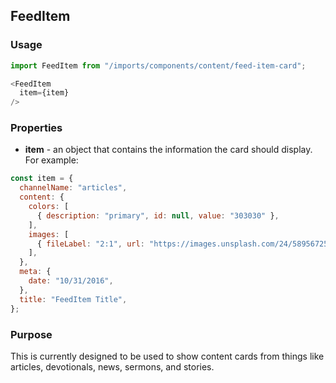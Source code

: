## FeedItem

### Usage

```js
import FeedItem from "/imports/components/content/feed-item-card";

<FeedItem
  item={item}
/>
```

### Properties

* **item** - an object that contains the information the card should display. For example:

```js
const item = {
  channelName: "articles",
  content: {
    colors: [
      { description: "primary", id: null, value: "303030" },
    ],
    images: [
      { fileLabel: "2:1", url: "https://images.unsplash.com/24/5895672523_2e8ce56485_o.jpg" },
    ],
  },
  meta: {
    date: "10/31/2016",
  },
  title: "FeedItem Title",
};
```

### Purpose

This is currently designed to be used to show content cards from things like articles, devotionals, news, sermons, and stories.
